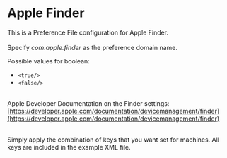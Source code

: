 # Apple Finder

This is a Preference File configuration for Apple Finder.  
    
Specify *com.apple.finder* as the preference domain name.  


Possible values for boolean:
- ```<true/>```  
- ```<false/>```  
    

Apple Developer Documentation on the Finder settings:  
[https://developer.apple.com/documentation/devicemanagement/finder](https://developer.apple.com/documentation/devicemanagement/finder)  
    

Simply apply the combination of keys that you want set for machines. All keys are included in the example XML file.  
    
